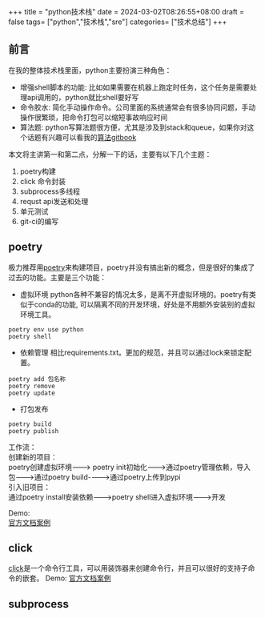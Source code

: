 +++
title =  "python技术栈"
date = 2024-03-02T08:26:55+08:00
draft = false
tags= ["python","技术栈","sre"]
categories= ["技术总结"]
+++

## 前言
在我的整体技术栈里面，python主要扮演三种角色：
- 增强shell脚本的功能: 比如如果需要在机器上跑定时任务，这个任务是需要处理api调用的，python就比shell要好写
- 命令胶水: 简化手动操作命令。公司里面的系统通常会有很多协同问题，手动操作很繁琐，把命令打包可以缩短事故响应时间
- 算法题: python写算法题很方便，尤其是涉及到stack和queue，如果你对这个话题有兴趣可以看我的[算法gitbook](https://liuzehao139.gitbook.io/main/)

本文将主讲第一和第二点，分解一下的话，主要有以下几个主题：
1. poetry构建
2. click 命令封装
3. subprocess多线程
4. requst api发送和处理
5. 单元测试
6. git-ci的编写
   
## poetry
极力推荐用[poetry](https://python-poetry.org/)来构建项目，poetry并没有搞出新的概念，但是很好的集成了过去的功能。主要是三个功能：
- 虚拟环境
python各种不兼容的情况太多，是离不开虚拟环境的。poetry有类似于conda的功能, 可以隔离不同的开发环境，好处是不用额外安装别的虚拟环境工具。
```shell
poetry env use python
poetry shell
```
- 依赖管理
相比requirements.txt。更加的规范，并且可以通过lock来锁定配置。
```shell
poetry add 包名称
poetry remove
poetry update
```

- 打包发布
```shell
poetry build
poetry publish
```

工作流：  
创建新的项目：  
poetry创建虚拟环境---> poetry init初始化--->通过poetry管理依赖，导入包--->通过poetry build---->通过poetry上传到pypi  
引入旧项目：  
通过poetry install安装依赖--->poetry shell进入虚拟环境--->开发  

Demo:  
[官方文档案例](https://python-poetry.org/docs/basic-usage/)  




## click
[click](https://click.palletsprojects.com/en/8.1.x/)是一个命令行工具，可以用装饰器来创建命令行，并且可以很好的支持子命令的嵌套。
Demo:
[官方文档案例](https://click.palletsprojects.com/en/8.1.x/)

## subprocess

